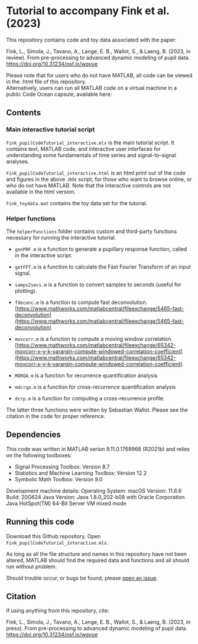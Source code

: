 # Tutorial to accompany Fink et al. (2023)
This repository contains code and toy data associated with the paper:

Fink, L., Simola, J., Tavano, A., Lange, E. B., Wallot, S., & Laeng, B. (2023, in review). From pre-processing to advanced dynamic modeling of pupil data. https://doi.org/10.31234/osf.io/wqvue

Please note that for users who do not have MATLAB, all code can be viewed in the .html file of this repository.  
Alternatively, users can run all MATLAB code on a virtual machine in a public Code Ocean capsule, available here: 


## Contents

### Main interactive tutorial script
`Fink_pupilCodeTutorial_interactive.mlx` is the main tutorial script. It contains text, MATLAB code, and interactive user interfaces for understanding some fundamentals of time series and signal-to-signal analyses.

`Fink_pupilCodeTutorial_interactive.html` is an html print out of the code and figures in the above .mlx script, for those who want to browse online, or who do not have MATLAB. Note that the interactive controls are not available in the html version.

`Fink_toydata.mat` contains the toy data set for the tutorial.

### Helper functions
The `helperFunctions` folder contains custom and third-party functions necessary for running the interactive tutorial. 

- `genPRF.m` is a function to generate a pupillary response function, called in the interactive script.  

- `getFFT.m` is a function to calculate the Fast Fourier Transform of an input signal.

- `samps2secs.m` is a function to convert samples to seconds (useful for plotting).

- `fdeconc.m` is a function to compute fast deconvolution.
[https://www.mathworks.com/matlabcentral/fileexchange/5465-fast-deconvolution](https://www.mathworks.com/matlabcentral/fileexchange/5465-fast-deconvolution)

- `movcorr.m` is a function to compute a moving window correlation.
[https://www.mathworks.com/matlabcentral/fileexchange/65342-movcorr-x-y-k-varargin-compute-windowed-correlation-coefficient](https://www.mathworks.com/matlabcentral/fileexchange/65342-movcorr-x-y-k-varargin-compute-windowed-correlation-coefficient)

- `MDRQA.m` is a function for recurrence quantification analysis 

- `mdcrqa.m` is a function for cross-recurrence quantification analysis 

- `dcrp.m` is a function for computing a cross-recurrence profile. 

The latter three functions were written by Sebastian Wallot. Please see the citation in the code for proper reference.  


## Dependencies
This code was written in MATLAB verion 9.11.0.1769968 (R2021b) and relies on the following toolboxes:
- Signal Processing Toolbox: Version 8.7
- Statistics and Machine Learning Toolbox: Version 12.2
- Symbolic Math Toolbox: Version 9.0

Development machine details: 
Operating System: macOS  Version: 11.6.6 Build: 20G624 
Java Version: Java 1.8.0_202-b08 with Oracle Corporation Java HotSpot(TM) 64-Bit Server VM mixed mode


## Running this code
Download this Github repository. Open `Fink_pupilCodeTutorial_interactive.mlx`.

As long as all the file structure and names in this repository have not been altered, MATLAB should find the required data and functions and all should run without problem.

Should trouble occur, or bugs be found, please [open an issue](https://github.com/lkfink/pupilTutorial/issues).

## Citation
If using anything from this repository, cite:

Fink, L., Simola, J., Tavano, A., Lange, E. B., Wallot, S., & Laeng, B. (2023, in press). From pre-processing to advanced dynamic modeling of pupil data. https://doi.org/10.31234/osf.io/wqvue
